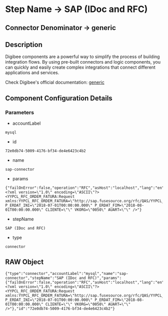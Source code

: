 # Step Name -> SAP (IDoc and RFC)
## Connector Denominator -> generic

## Description

Digibee components are a powerful way to simplify the process of building integration flows. By using pre-built connectors and logic components, you can quickly and easily create complex integrations that connect different applications and services.

Check Digibee's official documentation: [generic](https://docs.digibee.com/documentation "Digibee documentation")

## Component Configuration Details
### Parameters

* accountLabel
```
mysql
```

* id
```
72e0db74-5009-4176-bf34-de4e6423c4b2
```

* name
```
sap-connector
```

* params
```
{"failOnError":false,"operation":"RFC","asHost":"localhost","lang":"en","client":"400","sysnr":"01","RFC":"YYPCL_RFC_ORDEM_FATURA","sapRequestTemplate":"<?xml version=\"1.0\" encoding=\"ASCII\"?><YYPCL_RFC_ORDEM_FATURA:Request xmlns:YYPCL_RFC_ORDEM_FATURA=\"http://sap.fusesource.org/rfc/QAS/YYPCL_RFC_ORDEM_FATURA\" P_ERDAT_INI=\"2018-07-01T00:00:00.000\" P_ERDAT_FIM=\"2018-08-01T00:00:00.000\" CLIENTE=\"\" VKORG=\"0050\" AUART=\"\" />"}
```

* stepName
```
SAP (IDoc and RFC)
```

* type
```
connector
```


## RAW Object

```
{"type":"connector","accountLabel":"mysql","name":"sap-connector","stepName":"SAP (IDoc and RFC)","params":{"failOnError":false,"operation":"RFC","asHost":"localhost","lang":"en","client":"400","sysnr":"01","RFC":"YYPCL_RFC_ORDEM_FATURA","sapRequestTemplate":"<?xml version=\"1.0\" encoding=\"ASCII\"?><YYPCL_RFC_ORDEM_FATURA:Request xmlns:YYPCL_RFC_ORDEM_FATURA=\"http://sap.fusesource.org/rfc/QAS/YYPCL_RFC_ORDEM_FATURA\" P_ERDAT_INI=\"2018-07-01T00:00:00.000\" P_ERDAT_FIM=\"2018-08-01T00:00:00.000\" CLIENTE=\"\" VKORG=\"0050\" AUART=\"\" />"},"id":"72e0db74-5009-4176-bf34-de4e6423c4b2"}
```